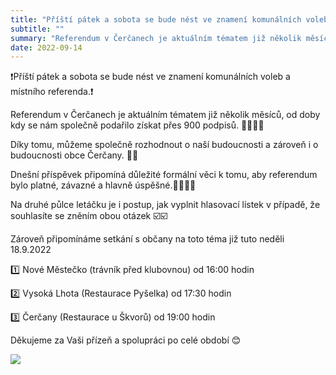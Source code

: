 ```yaml
---
title: "Příští pátek a sobota se bude nést ve znamení komunálních voleb a místního referenda"
subtitle: ""
summary: "Referendum v Čerčanech je aktuálním tématem již několik měsíců, od doby kdy se nám společně podařilo získat přes 900 podpisů."
date: 2022-09-14
---
```



❗️Příští pátek a sobota se bude nést ve znamení komunálních voleb a místního referenda.❗️

Referendum v Čerčanech je aktuálním tématem již několik měsíců, od doby kdy se nám společně podařilo získat přes 900 podpisů. ✍🏻✍🏻

Díky tomu, můžeme společně rozhodnout o naší budoucnosti a zároveň i o budoucnosti obce Čerčany. 🙏🏻

Dnešní příspěvek připomíná důležité formální věci k tomu, aby referendum bylo platné, závazné a hlavně úspěšné.☝🏻👏🏻

Na druhé půlce letáčku je i postup, jak vyplnit hlasovací lístek v případě, že souhlasíte se zněním obou otázek ☑️☑️

Zároveň připomínáme setkání s občany na toto téma již tuto neděli 18.9.2022

1️⃣ Nové Městečko (trávník před klubovnou) od 16:00 hodin

2️⃣ Vysoká Lhota (Restaurace Pyšelka) od 17:30 hodin

3️⃣ Čerčany (Restaurace u Škvorů) od 19:00 hodin

Děkujeme za Vaši přízeň a spolupráci po celé období 😊

![](/img/jak-vyplnit-referendum.jpeg)
